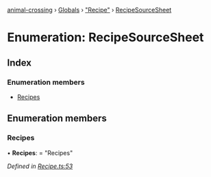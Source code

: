 [animal-crossing](../README.md) › [Globals](../globals.md) › ["Recipe"](../modules/_recipe_.md) › [RecipeSourceSheet](_recipe_.recipesourcesheet.md)

# Enumeration: RecipeSourceSheet

## Index

### Enumeration members

* [Recipes](_recipe_.recipesourcesheet.md#recipes)

## Enumeration members

###  Recipes

• **Recipes**: = "Recipes"

*Defined in [Recipe.ts:53](https://github.com/Norviah/animal-crossing/blob/8493ef6/module/types/Recipe.ts#L53)*

